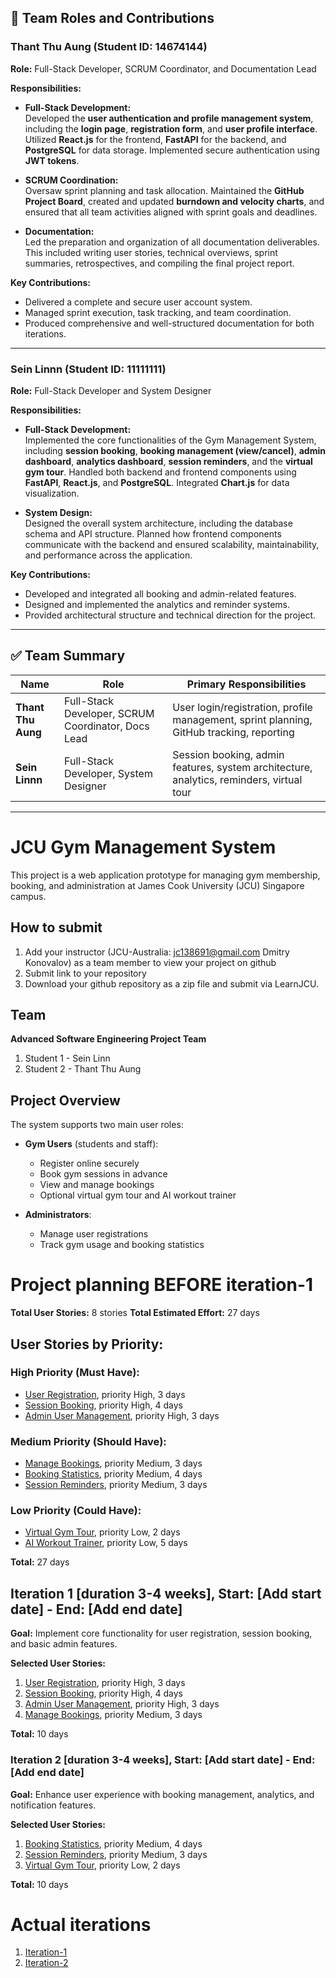 ## 👥 Team Roles and Contributions

### **Thant Thu Aung** (Student ID: 14674144)  
**Role:** Full-Stack Developer, SCRUM Coordinator, and Documentation Lead  

**Responsibilities:**

- **Full-Stack Development:**  
  Developed the **user authentication and profile management system**, including the **login page**, **registration form**, and **user profile interface**. Utilized **React.js** for the frontend, **FastAPI** for the backend, and **PostgreSQL** for data storage. Implemented secure authentication using **JWT tokens**.

- **SCRUM Coordination:**  
  Oversaw sprint planning and task allocation. Maintained the **GitHub Project Board**, created and updated **burndown and velocity charts**, and ensured that all team activities aligned with sprint goals and deadlines.

- **Documentation:**  
  Led the preparation and organization of all documentation deliverables. This included writing user stories, technical overviews, sprint summaries, retrospectives, and compiling the final project report.

**Key Contributions:**
- Delivered a complete and secure user account system.
- Managed sprint execution, task tracking, and team coordination.
- Produced comprehensive and well-structured documentation for both iterations.

---

### **Sein Linnn** (Student ID: 11111111)  
**Role:** Full-Stack Developer and System Designer  

**Responsibilities:**

- **Full-Stack Development:**  
  Implemented the core functionalities of the Gym Management System, including **session booking**, **booking management (view/cancel)**, **admin dashboard**, **analytics dashboard**, **session reminders**, and the **virtual gym tour**. Handled both backend and frontend components using **FastAPI**, **React.js**, and **PostgreSQL**. Integrated **Chart.js** for data visualization.

- **System Design:**  
  Designed the overall system architecture, including the database schema and API structure. Planned how frontend components communicate with the backend and ensured scalability, maintainability, and performance across the application.

**Key Contributions:**
- Developed and integrated all booking and admin-related features.
- Designed and implemented the analytics and reminder systems.
- Provided architectural structure and technical direction for the project.

---

## ✅ Team Summary

| Name               | Role                                                  | Primary Responsibilities                                                                 |
|--------------------|-------------------------------------------------------|------------------------------------------------------------------------------------------|
| **Thant Thu Aung** | Full-Stack Developer, SCRUM Coordinator, Docs Lead    | User login/registration, profile management, sprint planning, GitHub tracking, reporting |
| **Sein Linnn**     | Full-Stack Developer, System Designer                 | Session booking, admin features, system architecture, analytics, reminders, virtual tour |

---

# JCU Gym Management System

This project is a web application prototype for managing gym membership, booking, and administration at James Cook University (JCU) Singapore campus.

## How to submit

1. Add your instructor (JCU-Australia: jc138691@gmail.com Dmitry Konovalov) as a team member to view your project on github
2. Submit link to your repository
3. Download your github repository as a zip file and submit via LearnJCU.

## Team

**Advanced Software Engineering Project Team**
1. Student 1 - Sein Linn
2. Student 2 - Thant Thu Aung

## Project Overview

The system supports two main user roles:

- **Gym Users** (students and staff):  
  - Register online securely  
  - Book gym sessions in advance  
  - View and manage bookings  
  - Optional virtual gym tour and AI workout trainer  

- **Administrators**:  
  - Manage user registrations  
  - Track gym usage and booking statistics  

# Project planning BEFORE iteration-1

**Total User Stories:** 8 stories
**Total Estimated Effort:** 27 days

## User Stories by Priority:

### High Priority (Must Have):
* [User Registration](./user_stories/user_story_01_registration.md), priority High, 3 days 
* [Session Booking](./user_stories/user_story_02_session_booking.md), priority High, 4 days
* [Admin User Management](./user_stories/user_story_03_admin_management.md), priority High, 3 days

### Medium Priority (Should Have):
* [Manage Bookings](./user_stories/user_story_04_manage_bookings.md), priority Medium, 3 days
* [Booking Statistics](./user_stories/user_story_05_booking_statistics.md), priority Medium, 4 days
* [Session Reminders](./user_stories/user_story_06_session_reminders.md), priority Medium, 3 days

### Low Priority (Could Have):
* [Virtual Gym Tour](./user_stories/user_story_07_virtual_tour.md), priority Low, 2 days
* [AI Workout Trainer](./user_stories/user_story_08_ai_trainer.md), priority Low, 5 days

**Total:** 27 days

## Iteration 1 [duration 3-4 weeks], Start: [Add start date] - End: [Add end date]

**Goal:** Implement core functionality for user registration, session booking, and basic admin features.

**Selected User Stories:**
1. [User Registration](./user_stories/user_story_01_registration.md), priority High, 3 days 
2. [Session Booking](./user_stories/user_story_02_session_booking.md), priority High, 4 days
3. [Admin User Management](./user_stories/user_story_03_admin_management.md), priority High, 3 days
4. [Manage Bookings](./user_stories/user_story_04_manage_bookings.md), priority Medium, 3 days

**Total:** 10 days

### Iteration 2 [duration 3-4 weeks], Start: [Add start date] - End: [Add end date]

**Goal:** Enhance user experience with booking management, analytics, and notification features.

**Selected User Stories:**
1. [Booking Statistics](./user_stories/user_story_05_booking_statistics.md), priority Medium, 4 days
2. [Session Reminders](./user_stories/user_story_06_session_reminders.md), priority Medium, 3 days
3. [Virtual Gym Tour](./user_stories/user_story_07_virtual_tour.md), priority Low, 2 days

**Total:** 10 days


# Actual iterations
1. [Iteration-1](./iteration_1.md)
2. [Iteration-2](./iteration_2.md)


